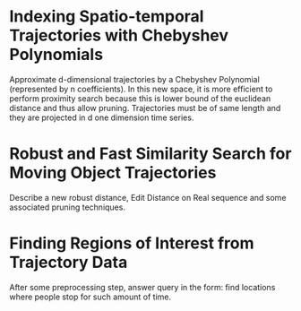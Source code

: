 # Indexing Spatio-temporal Trajectories with Chebyshev Polynomials
Approximate d-dimensional trajectories by a Chebyshev Polynomial (represented by n coefficients). In this new space, it is more efficient to perform proximity search because this is lower bound of the euclidean distance and thus allow pruning. Trajectories must be of same length and they are projected in d one dimension time series.
# Robust and Fast Similarity Search for Moving Object Trajectories
Describe a new robust distance, Edit Distance on Real sequence and some associated pruning techniques.
# Finding Regions of Interest from Trajectory Data
After some preprocessing step, answer query in the form: find locations where people stop for such amount of time.

